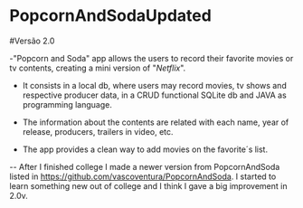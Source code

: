 # PopcornAndSodaUpdated
#Versão 2.0

-"Popcorn and Soda" app allows the users to record their favorite movies or tv contents, creating a mini version of "_Netflix_".

- It consists in a local db, where users may record movies, tv shows and respective producer data, in a CRUD functional SQLite db and JAVA as programming language.

- The information about the contents are related with each name, year of release, producers, trailers in video, etc.

- The app provides a clean way to add movies on the favorite´s list.

-- After I finished college I made a newer version from PopcornAndSoda listed in https://github.com/vascoventura/PopcornAndSoda. I started to learn something new out of college and I think I gave a big improvement in 2.0v. 
